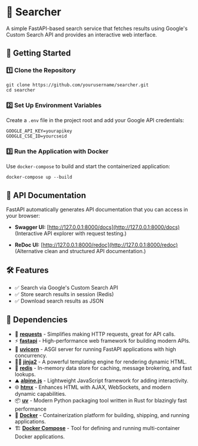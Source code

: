 # 🔎 Searcher

A simple FastAPI-based search service that fetches results using Google's Custom Search API and provides an interactive web interface.

## 🚀 Getting Started

### 1️⃣ Clone the Repository

    git clone https://github.com/yourusername/searcher.git
    cd searcher

### 2️⃣ Set Up Environment Variables

Create a `.env` file in the project root and add your Google API credentials:

    GOOGLE_API_KEY=yourapikey
    GOOGLE_CSE_ID=yourcseid

### 3️⃣ Run the Application with Docker

Use `docker-compose` to build and start the containerized application:

    docker-compose up --build


## 📖 API Documentation

FastAPI automatically generates API documentation that you can access in your browser:

- **Swagger UI:** [http://127.0.0.1:8000/docs](http://127.0.0.1:8000/docs)  
  (Interactive API explorer with request testing.)

- **ReDoc UI:** [http://127.0.0.1:8000/redoc](http://127.0.0.1:8000/redoc)  
  (Alternative clean and structured API documentation.)


## 🛠️ Features

- ✅ Search via Google's Custom Search API
- ✅ Store search results in session (Redis)
- ✅ Download search results as JSON

## 📜 Dependencies

- 📡 **[requests](https://github.com/psf/requests)** - Simplifies making HTTP requests, great for API calls.
- ⚡ **[fastapi](https://github.com/fastapi/fastapi)** - High-performance web framework for building modern APIs.
- 🦄 **[uvicorn](https://github.com/encode/uvicorn)** - ASGI server for running FastAPI applications with high concurrency.
- 🐱‍👤 **[jinja2](https://github.com/pallets/jinja)** - A powerful templating engine for rendering dynamic HTML.
- 🎲 **[redis](https://github.com/redis/redis)** - In-memory data store for caching, message brokering, and fast lookups.
- ⛰️ **[alpine.js](https://github.com/alpinejs/alpine)** - Lightweight JavaScript framework for adding interactivity.
- 🌐 **[htmx](https://github.com/bigskysoftware/htmx)** - Enhances HTML with AJAX, WebSockets, and modern dynamic capabilities.
- 📦 **[uv](https://github.com/astral-sh/uvt)** - Modern Python packaging tool written in Rust for blazingly fast performance
- 🐳 **[Docker](https://github.com/docker/docker-ce)** - Containerization platform for building, shipping, and running applications.
- 🏗️ **[Docker Compose](https://github.com/docker/compose)** - Tool for defining and running multi-container Docker applications.
